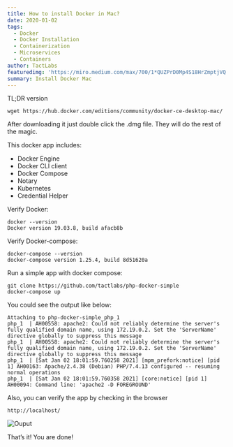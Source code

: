 ```yaml
---
title: How to install Docker in Mac?
date: 2020-01-02
tags: 
  - Docker
  - Docker Installation
  - Containerization
  - Microservices
  - Containers
author: TactLabs
featuredimg: 'https://miro.medium.com/max/700/1*QUZPrD0Mp4S18HrZmptjVQ.png'
summary: Install Docker Mac
---
```


TL;DR version

```
wget https://hub.docker.com/editions/community/docker-ce-desktop-mac/
```

After downloading it just double click the .dmg file. They will do the rest of the magic.


This docker app includes:

* Docker Engine
* Docker CLI client
* Docker Compose
* Notary
* Kubernetes
* Credential Helper

Verify Docker:

```
docker --version
Docker version 19.03.8, build afacb8b
```

Verify Docker-compose:

```
docker-compose --version
docker-compose version 1.25.4, build 8d51620a
```
Run a simple app with docker compose:

```
git clone https://github.com/tactlabs/php-docker-simple
docker-compose up
```
You could see the output like below:

```
Attaching to php-docker-simple_php_1
php_1  | AH00558: apache2: Could not reliably determine the server's fully qualified domain name, using 172.19.0.2. Set the 'ServerName' directive globally to suppress this message
php_1  | AH00558: apache2: Could not reliably determine the server's fully qualified domain name, using 172.19.0.2. Set the 'ServerName' directive globally to suppress this message
php_1  | [Sat Jan 02 18:01:59.760258 2021] [mpm_prefork:notice] [pid 1] AH00163: Apache/2.4.38 (Debian) PHP/7.4.13 configured -- resuming normal operations
php_1  | [Sat Jan 02 18:01:59.760358 2021] [core:notice] [pid 1] AH00094: Command line: 'apache2 -D FOREGROUND'
```

Also, you can verify the app by checking in the browser

```
http://localhost/
```

![Ouput](https://miro.medium.com/max/700/1*gVPu1OqZVa2toEDRsunCHA.png)

That’s it! You are done!

